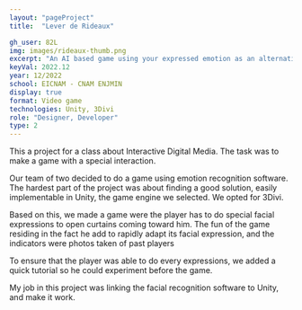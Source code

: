 ```yaml
---
layout: "pageProject"
title:  "Lever de Rideaux"

gh_user: 82L
img: images/rideaux-thumb.png
excerpt: "An AI based game using your expressed emotion as an alternative controller."
keyVal: 2022.12
year: 12/2022
school: EICNAM - CNAM ENJMIN
display: true
format: Video game
technologies: Unity, 3Divi
role: "Designer, Developer"
type: 2
---
```

<p>This a project for a class about Interactive Digital Media. The task was to make a game with a special interaction.</p>
<p>Our team of two decided to do a game using emotion recognition software. The hardest part of the project was about finding a good solution, easily implementable in Unity, the game engine we selected. We opted for 3Divi.</p>
<p>Based on this, we made a game were the player has to do special facial expressions to open curtains coming toward him. The fun of the game residing in the fact he add to rapidly adapt its facial expression, and the indicators were photos taken of past players</p>
<p>To ensure that the player was able to do every expressions, we added a quick tutorial so he could experiment before the game.</p>
<p>My job in this project was linking the facial recognition software to Unity, and make it work.</p>